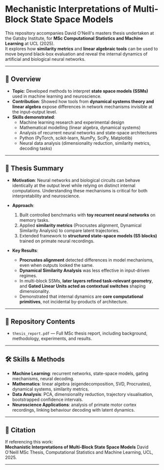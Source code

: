 # Mechanistic Interpretations of Multi-Block State Space Models

This repository accompanies David O'Neill's masters thesis undertaken at the Gatsby Institute, for **MSc Computational Statistics and Machine Learning** at UCL (2025).  
It explores how **similarity metrics** and **linear algebraic tools** can be used to move beyond black-box evaluation and reveal the internal dynamics of artificial and biological neural networks.  

---

## 🚀 Overview

- **Topic**: Developed methods to interpret **state space models (SSMs)** used in machine learning and neuroscience.  
- **Contribution**: Showed how tools from **dynamical systems theory and linear algebra** expose differences in network mechanisms invisible at the input–output level.  
- **Skills demonstrated**:  
  - Machine learning research and experimental design  
  - Mathematical modelling (linear algebra, dynamical systems)  
  - Analysis of recurrent neural networks and state-space architectures  
  - Python (PyTorch, scikit-learn, NumPy, SciPy, Matplotlib)  
  - Neural data analysis (dimensionality reduction, similarity metrics, decoding tasks)  

---

## 📖 Thesis Summary

- **Motivation**: Neural networks and biological circuits can behave identically at the output level while relying on distinct internal computations. Understanding these mechanisms is critical for both interpretability and neuroscience.  

- **Approach**:  
  1. Built controlled benchmarks with **toy recurrent neural networks** on memory tasks.  
  2. Applied **similarity metrics** (Procrustes alignment, Dynamical Similarity Analysis) to compare latent trajectories.  
  3. Extended framework to **structured state-space models (S5 blocks)** trained on primate neural recordings.  

- **Key Results**:  
  - **Procrustes alignment** detected differences in model mechanisms, even when outputs looked the same.  
  - **Dynamical Similarity Analysis** was less effective in input-driven regimes.  
  - In multi-block SSMs, **later layers refined task-relevant geometry**, and **Gated Linear Units acted as contextual switches** shaping dimensionality.  
  - Demonstrated that internal dynamics are **core computational primitives**, not incidental by-products of architecture.  

---

## 📂 Repository Contents

- `thesis_report.pdf` — Full MSc thesis report, including background, methodology, experiments, and results.  

---

## 🛠️ Skills & Methods

- **Machine Learning**: recurrent networks, state-space models, gating mechanisms, neural decoding.  
- **Mathematics**: linear algebra (eigendecomposition, SVD, Procrustes), dynamical systems, similarity metrics.  
- **Data Analysis**: PCA, dimensionality reduction, trajectory visualisation, bootstrapped confidence intervals.  
- **Neuroscience Applications**: analysis of primate motor cortex recordings, linking behaviour decoding with latent dynamics.  

---

## 📜 Citation

If referencing this work:  
**Mechanistic Interpretations of Multi-Block State Space Models**
David O'Neill 
MSc Thesis, Computational Statistics and Machine Learning, UCL, 2025.  

---
